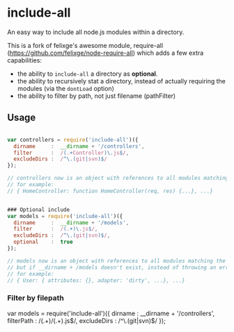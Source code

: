# include-all

An easy way to include all node.js modules within a directory.

This is a fork of felixge's awesome module, require-all (https://github.com/felixge/node-require-all) which adds a few extra capabilities:
- the ability to `include-all` a directory as **optional**.
- the ability to recursively stat a directory, instead of actually requiring the modules (via the `dontLoad` option)
- the ability to filter by path, not just filename (pathFilter)


## Usage

```js

var controllers = require('include-all')({
  dirname     :  __dirname + '/controllers',
  filter      :  /(.+Controller)\.js$/,
  excludeDirs :  /^\.(git|svn)$/
});

// controllers now is an object with references to all modules matching the filter
// for example:
// { HomeController: function HomeController(req, res) {...}, ...}


### Optional include
var models = require('include-all')({
  dirname     :  __dirname + '/models',
  filter      :  /(.+)\.js$/,
  excludeDirs :  /^\.(git|svn)$/,
  optional    :  true
});

// models now is an object with references to all modules matching the filter
// but if __dirname + /models doesn't exist, instead of throwing an error, {} is returned
// for example:
// { User: { attributes: {}, adapter: 'dirty', ...}, ...}
```

### Filter by filepath
var models = require('include-all')({
  dirname     :  __dirname + '/controllers',
  filterPath  :  /(.+)\/(.+)\.js$/,
  excludeDirs :  /^\.(git|svn)$/
});
